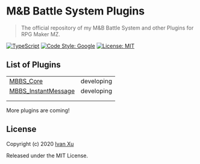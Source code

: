 # M&B Battle System Plugins

> The official repository of my M&amp;B Battle System and other Plugins for RPG Maker MZ.

[![TypeScript](https://img.shields.io/badge/%3C%2F%3E-TypeScript-%230074c1.svg)](http://www.typescriptlang.org/)
[![Code Style: Google](https://img.shields.io/badge/code%20style-google-blueviolet.svg)](https://github.com/google/gts)
[![License: MIT](https://img.shields.io/badge/License-MIT-yellow.svg)](https://opensource.org/licenses/MIT)

## List of Plugins

|                                                     |            |
|-----------------------------------------------------|------------|
| [MBBS_Core](plugins/mbbs_core)                      | developing |
| [MBBS_InstantMessage](plugins/mbbs_instant_message) | developing |
|                                                     |            |
|                                                     |            |

More plugins are coming!

## License

Copyright (c) 2020 [Ivan Xu](https://github.com/xuyanwen2012)

Released under the MIT License.
